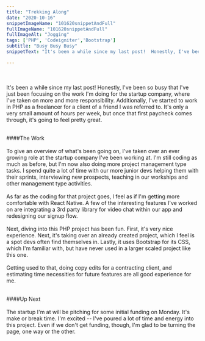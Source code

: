 ```yaml
---
title: "Trekking Along"
date: "2020-10-16"
snippetImageName: "101620snippetAndFull"
fullImageName: "101620snippetAndFull"
fullImageAlt: "Jogging"
tags: ['PHP', 'Codeigniter','Bootstrap']
subtitle: "Busy Busy Busy"
snippetText: "It's been a while since my last post!  Honestly, I've been so busy that I've just been focusing on the work I'm doing for the startup company, where I've taken on more and more responsibility.  Additionally, I've started to work in PHP as a freelancer for a client of a friend I was referred to.  It's only a very small amount of hours per week, but once that first paycheck comes through, it's going to feel pretty great."

---
```

<br>
<br>
It's been a while since my last post!  Honestly, I've been so busy that I've just been focusing on the work I'm doing for the startup company, where I've taken on more and more responsibility.  Additionally, I've started to work in PHP as a freelancer for a client of a friend I was referred to.  It's only a very small amount of hours per week, but once that first paycheck comes through, it's going to feel pretty great.
<br>
<br>

####The Work
<br>
<br>
To give an overview of what's been going on, I've taken over an ever growing role at the startup company I've been working at.  I'm still coding as much as before, but I'm now also doing more project management type tasks.  I spend quite a lot of time with our more junior devs helping them with their sprints, interviewing new prospects, teaching in our workships and other management type activities.
<br>
<br>
As far as the coding for that project goes, I feel as if I'm getting more comfortable with React Native.  A few of the interesting features I've worked on are integrating a 3rd party library for video chat within our app and redesigning our signup flow.
<br>
<br>
Next, diving into this PHP project has been fun.  First, it's very nice experience.  Next, it's taking over an already created project, which I feel is a spot devs often find themselves in.  Lastly, it uses Bootstrap for its CSS, which I'm familiar with, but have never used in a larger scaled project like this one.
<br>
<br>
Getting used to that, doing copy edits for a contracting client, and estimating time necessities for future features are all good experience for me.
<br>
<br>

####Up Next
<br>
<br>
The startup I'm at will be pitching for some initial funding on Monday.  It's make or break time.  I'm excited -- I've poured a lot of time and energy into this project.  Even if we don't get funding, though, I'm glad to be turning the page, one way or the other.
<br>
<br>

